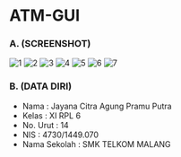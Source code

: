 # ATM-GUI

### A. (SCREENSHOT)
![1](https://cloud.githubusercontent.com/assets/22091034/23221569/011505e6-f958-11e6-90b6-6959ac327828.PNG)
![2](https://cloud.githubusercontent.com/assets/22091034/23221570/01152170-f958-11e6-8e62-02797a304ff2.PNG)
![3](https://cloud.githubusercontent.com/assets/22091034/23221573/011a1fae-f958-11e6-9ebe-87b70cb3eaed.PNG)
![4](https://cloud.githubusercontent.com/assets/22091034/23221568/0114f9fc-f958-11e6-954c-92f2aef9615f.PNG)
![5](https://cloud.githubusercontent.com/assets/22091034/23221571/0116b9ea-f958-11e6-82f9-76d3dd93c4e0.PNG)
![6](https://cloud.githubusercontent.com/assets/22091034/23221572/011756b6-f958-11e6-9bbf-ada6a5d6eab9.PNG)
![7](https://cloud.githubusercontent.com/assets/22091034/23221574/0160e434-f958-11e6-8c51-659f296679d6.PNG)

### B. (DATA DIRI)
- Nama          : Jayana Citra Agung Pramu Putra
- Kelas         : XI RPL 6
- No. Urut      : 14
- NIS           : 4730/1449.070
- Nama Sekolah  : SMK TELKOM MALANG
